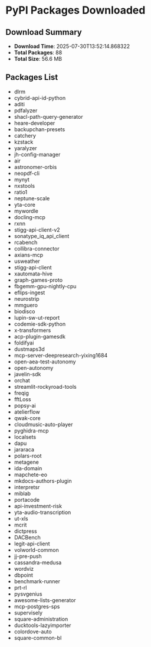 # PyPI Packages Downloaded

## Download Summary
- **Download Time**: 2025-07-30T13:52:14.868322
- **Total Packages**: 88
- **Total Size**: 56.6 MB

## Packages List
- dlrm
- cybrid-api-id-python
- aditi
- pdfalyzer
- shacl-path-query-generator
- heare-developer
- backupchan-presets
- catchery
- kzstack
- yaralyzer
- jh-config-manager
- air
- astronomer-orbis
- neopdf-cli
- mynyt
- nxstools
- ratio1
- neptune-scale
- yta-core
- mywordle
- docling-mcp
- rxnn
- stigg-api-client-v2
- sonatype_iq_api_client
- rcabench
- collibra-connector
- axians-mcp
- usweather
- stigg-api-client
- xautomata-hive
- graph-games-proto
- fbgemm-gpu-nightly-cpu
- eflips-ingest
- neurostrip
- mmguero
- biodisco
- lupin-sw-ut-report
- codemie-sdk-python
- x-transformers
- acp-plugin-gamesdk
- foldifyai
- dustmaps3d
- mcp-server-deepresearch-yixing1684
- open-aea-test-autonomy
- open-autonomy
- javelin-sdk
- orchat
- streamlit-rockyroad-tools
- freqig
- fftLoss
- popsy-ai
- atelierflow
- qwak-core
- cloudmusic-auto-player
- pyghidra-mcp
- localsets
- dapu
- jararaca
- polars-root
- metagene
- ida-domain
- mapchete-eo
- mkdocs-authors-plugin
- interpretsr
- miblab
- portacode
- api-investment-risk
- yta-audio-transcription
- ut-xls
- mcrit
- dictpress
- DACBench
- legit-api-client
- volworld-common
- jj-pre-push
- cassandra-medusa
- wordviz
- dbpoint
- benchmark-runner
- prt-rl
- pysvgenius
- awesome-lists-generator
- mcp-postgres-sps
- supervisely
- square-administration
- ducktools-lazyimporter
- colordove-auto
- square-common-bl
